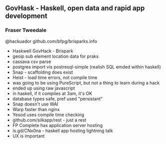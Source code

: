 ## GovHask - Haskell, open data and rapid app development
### Fraser Tweedale

@hackuador
github.com/bfpg/brisparks.info

* Haskwell GovHack - Brispark
* geoip sub element location data for praks
* cassava csv parse
* postgres import vis postresql-simple (realish SQL emded within haskell)
* Snap - scaffolding does exist
* Heist - load time errors, not compile time
* was going to be using PureScript, but not a thing to learn during a hack
* ended up using raw javascript
* in haskell, if it compiles at 3am, it's OK
* database types safe, pref used "persistant"
* Snap doesn't use WAI
* Warp faster than nginx
* Yesod uses compile time checking
* github.com/silkapp/rest - just a rest 
* FP Complete has application server hosting
* is.gd/CNx0na - haskell app hosting lightning talk
* UX is important

